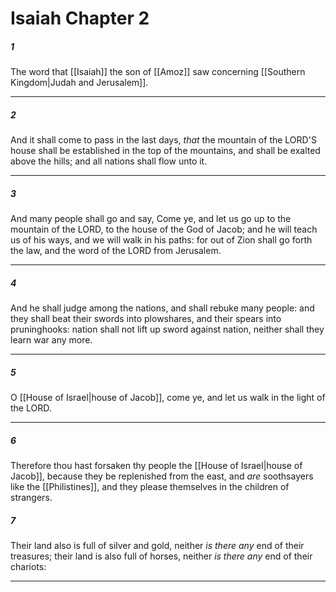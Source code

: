 # Isaiah Chapter 2
##### 1
The word that [[Isaiah]] the son of [[Amoz]] saw concerning [[Southern Kingdom|Judah and Jerusalem]].
___
##### 2
And it shall come to pass in the last days, _that_ the mountain of the LORD'S house shall be established in the top of the mountains, and shall be exalted above the hills; and all nations shall flow unto it.
___
##### 3
And many people shall go and say, Come ye, and let us go up to the mountain of the LORD, to the house of the God of Jacob; and he will teach us of his ways, and we will walk in his paths: for out of Zion shall go forth the law, and the word of the LORD from Jerusalem.
___
##### 4
And he shall judge among the nations, and shall rebuke many people: and they shall beat their swords into plowshares, and their spears into pruninghooks: nation shall not lift up sword against nation, neither shall they learn war any more.

___
##### 5
O [[House of Israel|house of Jacob]], come ye, and let us walk in the light of the LORD.
___
##### 6
Therefore thou hast forsaken thy people the [[House of Israel|house of Jacob]], because they be replenished from the east, and _are_ soothsayers like the [[Philistines]], and they please themselves in the children of strangers.
##### 7
Their land also is full of silver and gold, neither _is there any_ end of their treasures; their land is also full of horses, neither _is there any_ end of their chariots:
___


